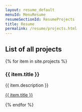 ```yaml
---
layout: resume_default
menuId: MenuResume
resumeSectionId: ResumeProjects
title: Resume
permalink: /resume/projects.html
---
```


## List of all projects

{% for item in site.projects %}
  <h3>{{ item.title }}</h3>
  <p>{{ item.description }}</p>
  <p><a href="{{ item.url }}">{{ item.title }}</a></p>
{% endfor %}
